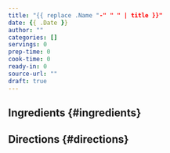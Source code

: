 ```yaml
---
title: "{{ replace .Name "-" " " | title }}"
date: {{ .Date }}
author: ""
categories: []
servings: 0
prep-time: 0
cook-time: 0
ready-in: 0
source-url: ""
draft: true
---
```


## Ingredients {#ingredients}

## Directions {#directions}
